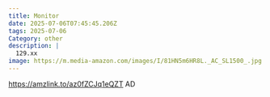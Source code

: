 ```yaml
---
title: Monitor
date: 2025-07-06T07:45:45.206Z
tags: 2025-07-06
Category: other
description: |
  129.xx
image: https://m.media-amazon.com/images/I/81HN5m6HR8L._AC_SL1500_.jpg
---
```

https://amzlink.to/az0fZCJq1eQZT
AD